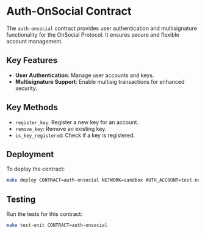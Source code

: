 # Auth-OnSocial Contract

The `auth-onsocial` contract provides user authentication and multisignature functionality for the OnSocial Protocol. It ensures secure and flexible account management.

## Key Features

- **User Authentication**: Manage user accounts and keys.
- **Multisignature Support**: Enable multisig transactions for enhanced security.

## Key Methods

- `register_key`: Register a new key for an account.
- `remove_key`: Remove an existing key.
- `is_key_registered`: Check if a key is registered.

## Deployment

To deploy the contract:

```bash
make deploy CONTRACT=auth-onsocial NETWORK=sandbox AUTH_ACCOUNT=test.near
```

## Testing

Run the tests for this contract:

```bash
make test-unit CONTRACT=auth-onsocial
```